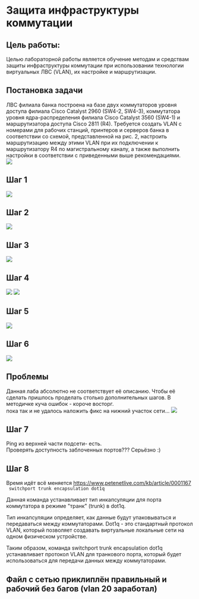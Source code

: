 # Защита инфраструктуры коммутации
## Цель работы:
Целью лабораторной работы является обучение методам и
средствам защиты инфраструктуры коммутации при использовании
технологии виртуальных ЛВС (VLAN), их настройке и
маршрутизации.
## Постановка задачи
ЛВС филиала банка построена на базе двух коммутаторов
уровня доступа филиала Cisco Catalyst 2960 (SW4-2, SW4-3),
коммутатора уровня ядра-распределения филиала Cisco Catalyst
3560 (SW4-1) и маршрутизатора доступа Cisco 2811 (R4).
Требуется создать VLAN с номерами для рабочих станций,
принтеров и серверов банка в соответствии со схемой,
представленной на рис. 2, настроить маршрутизацию между этими
VLAN при их подключении к маршрутизатору R4 по
магистральному каналу, а также выполнить настройки в
соответствии с приведенными выше рекомендациями.  
![](labimage/sheme.png)

## Шаг 1
![](labimage/shag1.png)
## Шаг 2
![](labimage/shag2.png)
## Шаг 3
![](labimage/shag3.png)
## Шаг 4
![](labimage/shag4.1.png)
![](labimage/shag4.2.png)
## Шаг 5
![](labimage/shag5.png)
## Шаг 6
![](labimage/shag6.png)
## Проблемы
Данная лаба абсолютно не соответствует её описанию. Чтобы её сделать пришлось проделать столько дополнительных шагов. В методичке куча ошибок - короче восторг. <br/>
пока так и не удалось наложить фикс на нижний участок сети...
![](labimage/govno.png)
## Шаг 7
Ping из верхней части подсети- есть. <br/>
Проверять доступность заблоченных портов??? Серьёзно :)
## Шаг 8
Время идёт всё меняется https://www.petenetlive.com/kb/article/0001167 <br/>
` switchport trunk encapsulation dot1q` <br/>

Данная команда устанавливает тип инкапсуляции для порта коммутатора в режиме "транк" (trunk) в dot1q. 

Тип инкапсуляции определяет, как данные будут упаковываться и передаваться между коммутаторами. Dot1q - это стандартный протокол VLAN, который позволяет создавать виртуальные локальные сети на одном физическом устройстве. 

Таким образом, команда switchport trunk encapsulation dot1q устанавливает протокол VLAN для транкового порта, который будет использоваться для передачи данных между коммутаторами.
 

## Файл с сетью приклиплён правильный и рабочий без багов (vlan 20 заработал)


